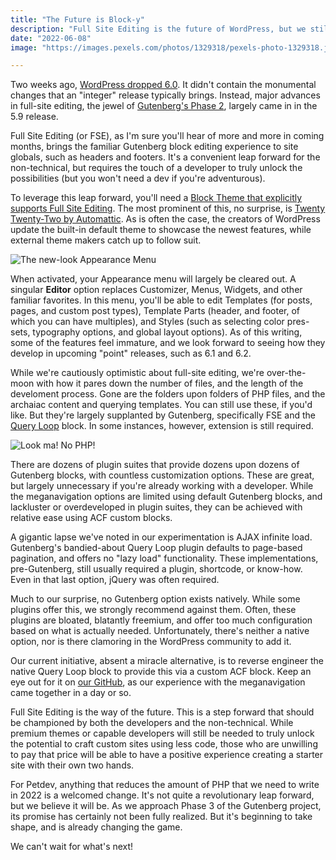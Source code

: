 ```yaml
---
title: "The Future is Block-y"
description: "Full Site Editing is the future of WordPress, but we still live in the present. There's some specific gotchas and limitations left to overcome."
date: "2022-06-08"
image: "https://images.pexels.com/photos/1329318/pexels-photo-1329318.jpeg?auto=compress&cs=tinysrgb&w=1260&h=750&dpr=2"

---
```


Two weeks ago, [WordPress dropped 6.0](https://wordpress.org/support/wordpress-version/version-6-0/). It didn't contain the monumental changes that an "integer" release typically brings. Instead, major advances in full-site editing, the jewel of [Gutenberg's Phase 2](https://make.wordpress.org/core/2022/01/26/preliminary-roadmap-for-6-0/), largely came in in the 5.9 release.

Full Site Editing (or FSE), as I'm sure you'll hear of more and more in coming months, brings the familiar Gutenberg block editing experience to site globals, such as headers and footers. It's a convenient leap forward for the non-technical, but requires the touch of a developer to truly unlock the possibilities (but you won't need a dev if you're adventurous).

To leverage this leap forward, you'll need a [Block Theme that explicitly supports Full Site Editing](https://wordpress.org/themes/tags/full-site-editing/). The most prominent of this, no surprise, is [Twenty Twenty-Two by Automattic](https://pcm.wordpress.org/themes/twentytwentytwo/). As is often the case, the creators of WordPress update the built-in default theme to showcase the newest features, while external theme makers catch up to follow suit.

![The new-look Appearance Menu](/images/full-site-editing-editor-appearance.jpg "The new-look Appearance Menu")

When activated, your Appearance menu will largely be cleared out. A singular **Editor** option replaces Customizer, Menus, Widgets, and other familiar favorites. In this menu, you'll be able to edit Templates (for posts, pages, and custom post types), Template Parts (header, and footer, of which you can have multiples), and Styles (such as selecting color pres-sets, typography options, and global layout options). As of this writing, some of the features feel immature, and we look forward to seeing how they develop in upcoming "point" releases, such as 6.1 and 6.2.

While we're cautiously optimistic about full-site editing, we're over-the-moon with how it pares down the number of files, and the length of the develoment process. Gone are the folders upon folders of PHP files, and the archaiac content and querying templates. You can still use these, if you'd like. But they're largely supplanted by Gutenberg, specifically FSE and the [Query Loop](https://wordpress.org/support/article/query-loop-block/) block. In some instances, however, extension is still required.

![Look ma! No PHP!](/images/twenty-twenty-two-limited-php "Look ma! No PHP!")

There are dozens of plugin suites that provide dozens upon dozens of Gutenberg blocks, with countless customization options. These are great, but largely unnecessary if you're already working with a developer. While the meganavigation options are limited using default Gutenberg blocks, and lackluster or overdeveloped in plugin suites, they can be achieved with relative ease using ACF custom blocks.

A gigantic lapse we've noted in our experimentation is AJAX infinite load. Gutenberg's bandied-about Query Loop plugin defaults to page-based pagination, and offers no "lazy load" functionality. These implementations, pre-Gutenberg, still usually required a plugin, shortcode, or know-how. Even in that last option, jQuery was often required.

Much to our surprise, no Gutenberg option exists natively. While some plugins offer this, we strongly recommend against them. Often, these plugins are bloated, blatantly freemium, and offer too much configuration based on what is actually needed. Unfortunately, there's neither a native option, nor is there clamoring in the WordPress community to add it.

Our current initiative, absent a miracle alternative, is to reverse engineer the native Query Loop block to provide this via a custom ACF block. Keep an eye out for it on [our GitHub](https://github.com/petrin-dev), as our experience with the meganavigation came together in a day or so.

Full Site Editing is the way of the future. This is a step forward that should be championed by both the developers and the non-technical. While premium themes or capable developers will still be needed to truly unlock the potential to craft custom sites using less code, those who are unwilling to pay that price will be able to have a positive experience creating a starter site with their own two hands.

For Petdev, anything that reduces the amount of PHP that we need to write in 2022 is a welcomed change. It's not quite a revolutionary leap forward, but we believe it will be. As we approach Phase 3 of the Gutenberg project, its promise has certainly not been fully realized. But it's beginning to take shape, and is already changing the game.

We can't wait for what's next!